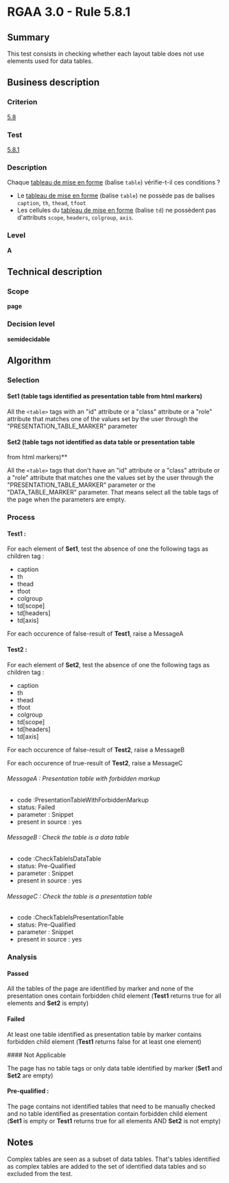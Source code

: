 # RGAA 3.0 -  Rule 5.8.1
## Summary

This test consists in checking whether each layout table does not use
elements used for data tables.

## Business description

### Criterion

[5.8](http://disic.github.io/rgaa_referentiel_en/RGAA3.0_Criteria_English_version_v1.html#crit-5-8)

### Test

[5.8.1](http://disic.github.io/rgaa_referentiel_en/RGAA3.0_Criteria_English_version_v1.html#test-5-8-1)

### Description

Chaque <a href="http://references.modernisation.gouv.fr/referentiel-technique-0#mTabMiseForme">tableau de mise en forme</a> (balise `table`) v&eacute;rifie-t-il ces conditions ? 
 
 *  Le <a href="http://references.modernisation.gouv.fr/referentiel-technique-0#mTabMiseForme">tableau de mise en forme</a> (balise `table`) ne poss&egrave;de pas de balises `caption`, `th`, `thead`, `tfoot` 
 *  Les cellules du <a href="http://references.modernisation.gouv.fr/referentiel-technique-0#mTabMiseForme">tableau de mise en forme</a> (balise `td`) ne poss&egrave;dent pas d'attributs `scope`, `headers`, `colgroup`, `axis`. 


### Level

**A**

## Technical description

### Scope

**page**

### Decision level

**semidecidable**

## Algorithm

### Selection

#### Set1 (table tags identified as presentation table from html markers)

All the `<table>` tags with an "id" attribute or a "class" attribute or a
"role" attribute that matches one of the values set by the user through
the "PRESENTATION_TABLE_MARKER" parameter

#### Set2 (table tags not identified as data table or presentation table
from html markers)**

All the `<table>` tags that don't have an "id" attribute or a "class"
attribute or a "role" attribute that matches one the values set by the
user through the "PRESENTATION_TABLE_MARKER" parameter or the
"DATA_TABLE_MARKER" parameter. That means select all the table tags of
the page when the parameters are empty.

### Process

#### Test1 :

For each element of **Set1**, test the absence of one the following tags as
children tag :

-   caption
-   th
-   thead
-   tfoot
-   colgroup
-   td[scope]
-   td[headers]
-   td[axis]

For each occurence of false-result of **Test1**, raise a MessageA

#### Test2 :

For each element of **Set2**, test the absence of one the following tags as
children tag :

-   caption
-   th
-   thead
-   tfoot
-   colgroup
-   td[scope]
-   td[headers]
-   td[axis]

For each occurence of false-result of **Test2**, raise a MessageB

For each occurence of true-result of **Test2**, raise a MessageC

###### MessageA : Presentation table with forbidden markup

-   code :PresentationTableWithForbiddenMarkup
-   status: Failed
-   parameter : Snippet
-   present in source : yes

###### MessageB : Check the table is a data table

-   code :CheckTableIsDataTable
-   status: Pre-Qualified
-   parameter : Snippet
-   present in source : yes

###### MessageC : Check the table is a presentation table

-   code :CheckTableIsPresentationTable
-   status: Pre-Qualified
-   parameter : Snippet
-   present in source : yes

### Analysis

#### Passed

All the tables of the page are identified by marker and none of the presentation ones
contain forbidden child element (**Test1** returns true for all elements and **Set2** is empty)

#### Failed

At least one table
identified as presentation table by marker contains forbidden child
element (**Test1** returns false for at least one element)

#### Not Applicable 

The page has no table tags or only data table
identified by marker (**Set1** and **Set2** are empty)

#### Pre-qualified :

The page contains not identified tables that need to be manually
checked and no table identified as presentation contain forbidden child
element (**Set1** is empty or **Test1** returns true for all elements AND **Set2** is not
empty)

## Notes

Complex tables are seen as a subset of data tables. That's tables identified as complex tables are added to the set of identified data tables and so excluded from the test.
